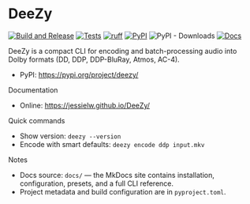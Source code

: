 # DeeZy

[![Build and Release](https://github.com/jessielw/DeeZy/actions/workflows/release.yml/badge.svg)](https://github.com/jessielw/DeeZy/actions/workflows/release.yml) [![Tests](https://github.com/jessielw/DeeZy/actions/workflows/test.yml/badge.svg)](https://github.com/jessielw/DeeZy/actions/workflows/test.yml) [![ruff](https://github.com/jessielw/DeeZy/actions/workflows/ruff.yml/badge.svg?branch=main)](https://github.com/jessielw/DeeZy/actions/workflows/ruff.yml) [![PyPI](https://github.com/jessielw/DeeZy/actions/workflows/publish-pypi.yml/badge.svg)](https://github.com/jessielw/DeeZy/actions/workflows/publish-pypi.yml) ![PyPI - Downloads](https://img.shields.io/pypi/dw/deezy) [![Docs](https://github.com/jessielw/DeeZy/actions/workflows/mkdocs-deploy.yml/badge.svg)](https://github.com/jessielw/DeeZy/actions/workflows/mkdocs-deploy.yml)

DeeZy is a compact CLI for encoding and batch-processing audio into Dolby formats (DD, DDP, DDP-BluRay, Atmos, AC-4).

- PyPI: https://pypi.org/project/deezy/

Documentation

- Online: https://jessielw.github.io/DeeZy/

Quick commands

- Show version: `deezy --version`
- Encode with smart defaults: `deezy encode ddp input.mkv`

Notes

- Docs source: `docs/` — the MkDocs site contains installation, configuration, presets, and a full CLI reference.
- Project metadata and build configuration are in `pyproject.toml`.
